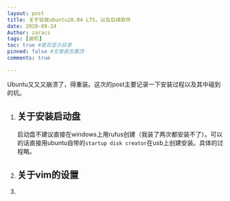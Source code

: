 ```yaml
---
layout: post
title: 关于安装ubuntu20.04 LTS，以及后续软件
date: 2020-09-24
Author: zaracs
tags: [装机]
toc: true #是否显示目录
pinned: false #文章是否置顶
comments: true

---
```


Ubuntu又又又崩溃了，得重装。这次的post主要记录一下安装过程以及其中碰到的坑。

1. ## 关于安装启动盘

   启动盘不建议直接在windows上用rufus创建（我装了两次都安装不了）。可以的话直接用ubuntu自带的`startup disk creator`在usb上创建安装。具体的过程略。

2. ## 关于vim的设置

3. 